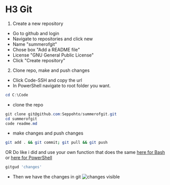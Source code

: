 # H3 Git

1. Create a new repository

- Go to github and login
- Navigate to repositories and click new
- Name "summerofgit"
- Chose box "Add a README file"
- License "GNU General Public License"
- Click "Create repository"

2. Clone repo, make and push changes

- Click Code-SSH and copy the url
- In PowerShell navigate to root folder you want.
```powershell
cd C:\Code
```
-  clone the repo
```powershell
git clone git@github.com:Seppohto/summerofgit.git
cd summerofgit
code readme.md
```
- make changes and push changes
```bash
git add . && git commit; git pull && git push
```
OR
Do like i did and use your own function that does the same [here for Bash](https://github.com/Seppohto/OllieOver/blob/main/My%20Ultimate%20Git%20Function%20for%20Bash.md) or [here for PowerShell](https://github.com/Seppohto/OllieOver/blob/main/My%20Ultimate%20Git%20Function%20for%20Powershell.md)

```powershell
gitgud 'changes'
```
- Then we have the changes in git
![changes visible](/path/to/img.jpg "changes")
